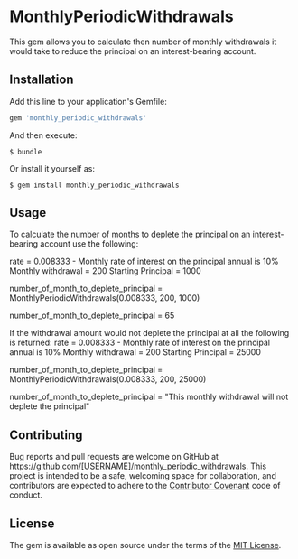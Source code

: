 # MonthlyPeriodicWithdrawals

This gem allows you to calculate then number of monthly withdrawals it would take to reduce the principal on an interest-bearing account.

## Installation

Add this line to your application's Gemfile:

```ruby
gem 'monthly_periodic_withdrawals'
```

And then execute:

    $ bundle

Or install it yourself as:

    $ gem install monthly_periodic_withdrawals

## Usage

To calculate the number of months to deplete the principal on an interest-bearing account use the following:

rate  =  0.008333 - Monthly rate of interest on the principal annual is 10%
Monthly withdrawal = 200
Starting Principal = 1000

number_of_month_to_deplete_principal = MonthlyPeriodicWithdrawals(0.008333, 200, 1000)

number_of_month_to_deplete_principal = 65

If the withdrawal amount would not deplete the principal at all the following is returned:
rate  =  0.008333 - Monthly rate of interest on the principal annual is 10%
Monthly withdrawal = 200
Starting Principal = 25000

number_of_month_to_deplete_principal = MonthlyPeriodicWithdrawals(0.008333, 200, 25000)

number_of_month_to_deplete_principal = "This monthly withdrawal will not deplete the principal"

## Contributing

Bug reports and pull requests are welcome on GitHub at https://github.com/[USERNAME]/monthly_periodic_withdrawals. This project is intended to be a safe, welcoming space for collaboration, and contributors are expected to adhere to the [Contributor Covenant](contributor-covenant.org) code of conduct.


## License

The gem is available as open source under the terms of the [MIT License](http://opensource.org/licenses/MIT).


